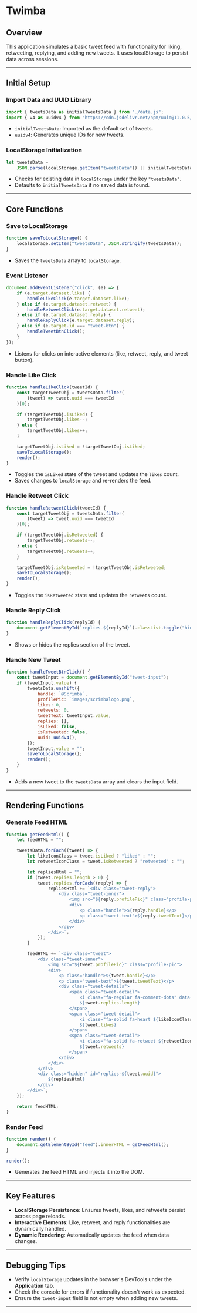 # Twimba

## Overview

This application simulates a basic tweet feed with functionality for liking, retweeting, replying, and adding new tweets. It uses localStorage to persist data across sessions.

---

## Initial Setup

### Import Data and UUID Library

```javascript
import { tweetsData as initialTweetsData } from "./data.js";
import { v4 as uuidv4 } from "https://cdn.jsdelivr.net/npm/uuid@11.0.5/+esm";
```

- `initialTweetsData`: Imported as the default set of tweets.
- `uuidv4`: Generates unique IDs for new tweets.

### LocalStorage Initialization

```javascript
let tweetsData =
	JSON.parse(localStorage.getItem("tweetsData")) || initialTweetsData;
```

- Checks for existing data in `localStorage` under the key `"tweetsData"`.
- Defaults to `initialTweetsData` if no saved data is found.

---

## Core Functions

### Save to LocalStorage

```javascript
function saveToLocalStorage() {
	localStorage.setItem("tweetsData", JSON.stringify(tweetsData));
}
```

- Saves the `tweetsData` array to `localStorage`.

### Event Listener

```javascript
document.addEventListener("click", (e) => {
	if (e.target.dataset.like) {
		handleLikeClick(e.target.dataset.like);
	} else if (e.target.dataset.retweet) {
		handleRetweetClick(e.target.dataset.retweet);
	} else if (e.target.dataset.reply) {
		handleReplyClick(e.target.dataset.reply);
	} else if (e.target.id === "tweet-btn") {
		handleTweetBtnClick();
	}
});
```

- Listens for clicks on interactive elements (like, retweet, reply, and tweet button).

### Handle Like Click

```javascript
function handleLikeClick(tweetId) {
	const targetTweetObj = tweetsData.filter(
		(tweet) => tweet.uuid === tweetId
	)[0];

	if (targetTweetObj.isLiked) {
		targetTweetObj.likes--;
	} else {
		targetTweetObj.likes++;
	}

	targetTweetObj.isLiked = !targetTweetObj.isLiked;
	saveToLocalStorage();
	render();
}
```

- Toggles the `isLiked` state of the tweet and updates the `likes` count.
- Saves changes to `localStorage` and re-renders the feed.

### Handle Retweet Click

```javascript
function handleRetweetClick(tweetId) {
	const targetTweetObj = tweetsData.filter(
		(tweet) => tweet.uuid === tweetId
	)[0];

	if (targetTweetObj.isRetweeted) {
		targetTweetObj.retweets--;
	} else {
		targetTweetObj.retweets++;
	}

	targetTweetObj.isRetweeted = !targetTweetObj.isRetweeted;
	saveToLocalStorage();
	render();
}
```

- Toggles the `isRetweeted` state and updates the `retweets` count.

### Handle Reply Click

```javascript
function handleReplyClick(replyId) {
	document.getElementById(`replies-${replyId}`).classList.toggle("hidden");
}
```

- Shows or hides the replies section of the tweet.

### Handle New Tweet

```javascript
function handleTweetBtnClick() {
	const tweetInput = document.getElementById("tweet-input");
	if (tweetInput.value) {
		tweetsData.unshift({
			handle: `@Scrimba`,
			profilePic: `images/scrimbalogo.png`,
			likes: 0,
			retweets: 0,
			tweetText: tweetInput.value,
			replies: [],
			isLiked: false,
			isRetweeted: false,
			uuid: uuidv4(),
		});
		tweetInput.value = "";
		saveToLocalStorage();
		render();
	}
}
```

- Adds a new tweet to the `tweetsData` array and clears the input field.

---

## Rendering Functions

### Generate Feed HTML

```javascript
function getFeedHtml() {
	let feedHTML = "";

	tweetsData.forEach((tweet) => {
		let likeIconClass = tweet.isLiked ? "liked" : "";
		let retweetIconClass = tweet.isRetweeted ? "retweeted" : "";

		let repliesHtml = "";
		if (tweet.replies.length > 0) {
			tweet.replies.forEach((reply) => {
				repliesHtml += `<div class="tweet-reply">
                    <div class="tweet-inner">
                        <img src="${reply.profilePic}" class="profile-pic">
                        <div>
                            <p class="handle">${reply.handle}</p>
                            <p class="tweet-text">${reply.tweetText}</p>
                        </div>
                    </div>
                </div>`;
			});
		}

		feedHTML += `<div class="tweet">
            <div class="tweet-inner">
                <img src="${tweet.profilePic}" class="profile-pic">
                <div>
                    <p class="handle">${tweet.handle}</p>
                    <p class="tweet-text">${tweet.tweetText}</p>
                    <div class="tweet-details">
                        <span class="tweet-detail">
                            <i class="fa-regular fa-comment-dots" data-reply="${tweet.uuid}"></i>
                            ${tweet.replies.length}
                        </span>
                        <span class="tweet-detail">
                            <i class="fa-solid fa-heart ${likeIconClass}" data-like="${tweet.uuid}"></i>
                            ${tweet.likes}
                        </span>
                        <span class="tweet-detail">
                            <i class="fa-solid fa-retweet ${retweetIconClass}" data-retweet="${tweet.uuid}"></i>
                            ${tweet.retweets}
                        </span>
                    </div>
                </div>
            </div>
            <div class="hidden" id="replies-${tweet.uuid}">
                ${repliesHtml}
            </div>
        </div>`;
	});

	return feedHTML;
}
```

### Render Feed

```javascript
function render() {
	document.getElementById("feed").innerHTML = getFeedHtml();
}

render();
```

- Generates the feed HTML and injects it into the DOM.

---

## Key Features

- **LocalStorage Persistence**: Ensures tweets, likes, and retweets persist across page reloads.
- **Interactive Elements**: Like, retweet, and reply functionalities are dynamically handled.
- **Dynamic Rendering**: Automatically updates the feed when data changes.

---

## Debugging Tips

- Verify `localStorage` updates in the browser's DevTools under the **Application** tab.
- Check the console for errors if functionality doesn't work as expected.
- Ensure the `tweet-input` field is not empty when adding new tweets.

---
